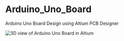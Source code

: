 # Arduino_Uno_Board
Arduino Uno Board Design using Altium PCB Designer

![3D view of Arduino Uno Board in Altium](https://github.com/masudeecs/CDN_Git/blob/main/Screenshot_5.png?raw=true)

